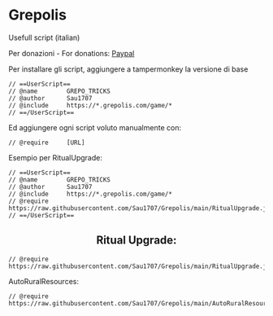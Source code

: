 # Grepolis
Usefull script (italian)

Per donazioni - For donations:
[Paypal](https://paypal.me/sau1707)

Per installare gli script, aggiungere a tampermonkey la versione di base
```
// ==UserScript==
// @name        GREPO_TRICKS
// @author      Sau1707
// @include     https://*.grepolis.com/game/*
// ==/UserScript==
```

Ed aggiungere ogni script voluto manualmente con:
```
// @require     [URL]
```

Esempio per RitualUpgrade:
```
// ==UserScript==
// @name        GREPO_TRICKS 
// @author      Sau1707 
// @include     https://*.grepolis.com/game/* 
// @require     https://raw.githubusercontent.com/Sau1707/Grepolis/main/RitualUpgrade.js 
// ==/UserScript==
```

## <div align="center"> Ritual Upgrade: </div>

```
// @require     https://raw.githubusercontent.com/Sau1707/Grepolis/main/RitualUpgrade.js
```

AutoRuralResources:
```
// @require     https://raw.githubusercontent.com/Sau1707/Grepolis/main/AutoRuralResources.js
```
